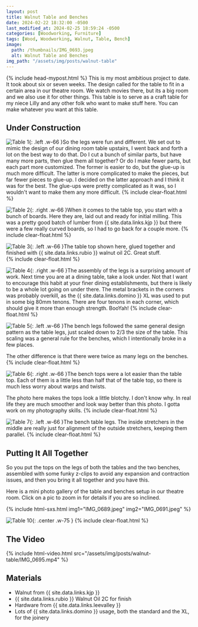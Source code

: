 ```yaml
---
layout: post
title: Walnut Table and Benches
date: 2024-02-22 18:32:00 -0500
last_modified_at: 2024-02-25 18:59:24 -0500
categories: [Woodworking, Furniture]
tags: [Wood, Woodworking, Walnut, Table, Bench]
image:
  path: /thumbnails/IMG_0693.jpeg
  alt: Walnut Table and Benches
img_path: "/assets/img/posts/walnut-table"
---
```

{% include head-mypost.html %}
This is my most ambitious project to date.  It took about six or seven weeks.  The design called for the table to fit in a certain area in our theatre room.  We watch movies there, but its a big room and we also use it for other things.  This table is to serve as a craft table for my niece Lilly and any other folk who want to make stuff here.  You can make whatever you want at this table.

## Under Construction

![Table 1]{: .left .w-66 }So the legs were fun and different.  We set out to mimic the design of our dining room table upstairs, I went back and forth a lot on the best way to do that.  Do I cut a bunch of similar parts, but have many more parts, then glue them all together?  Or do I make fewer parts, but each part more customized.  The former is easier to do, but the glue-up is much more difficult.  The latter is more complicated to make the pieces, but far fewer pieces to glue-up.  I decided on the latter approach and I think it was for the best.  The glue-ups were pretty complicated as it was, so I wouldn't want to make them any more difficult.
{% include clear-float.html %}

![Table 2]{: .right .w-66 }When it comes to the table top, you start with a bunch of boards.  Here they are, laid out and ready for initial milling.  This was a pretty good batch of lumber from {{ site.data.links.kjp }} but there were a few really curved boards, so I had to go back for a couple more.
{% include clear-float.html %}

![Table 3]{: .left .w-66 }The table top shown here, glued together and finished with {{ site.data.links.rubio }} walnut oil 2C.  Great stuff.  
{% include clear-float.html %}

![Table 4]{: .right .w-66 }The assembly of the legs is a surprising amount of work.  Next time you are at a dining table, take a look under.  Not that I want to encourage this habit at your finer dining establishments, but there is likely to be a whole lot going on under there.  The metal brackets in the corners was probably overkill, as the {{ site.data.links.domino }} XL was used to put in some big 80mm tenons.  There are four tenons in each corner, which should give it more than enough strength.  BooYah!
{% include clear-float.html %}

![Table 5]{: .left .w-66 }The bench legs followed the same general design pattern as the table legs, just scaled down to 2/3 the size of the table.  This scaling was a general rule for the benches, which I intentionally broke in a few places.

The other difference is that there were twice as many legs on the benches.
{% include clear-float.html %}

![Table 6]{: .right .w-66 }The bench tops were a lot easier than the table top.  Each of them is a little less than half that of the table top, so there is much less worry about warps and twists.

The photo here makes the tops look a little blotchy.  I don't know why.  In real life they are much smoother and look way better than this photo.  I gotta work on my photography skills.
{% include clear-float.html %}

![Table 7]{: .left .w-66 }The bench table legs.  The inside stretchers in the middle are really just for alignment of the outside stretchers, keeping them parallel.
{% include clear-float.html %}

## Putting It All Together

So you put the tops on the legs of both the tables and the two benches, assembled with some funky z-clips to avoid any expansion and contraction issues, and then you bring it all together and you have this.

Here is a mini photo gallery of the table and benches setup in our theatre room.  Click on a pic to zoom in for details if you are so inclined.

{% include html-sxs.html img1="IMG_0689.jpeg" img2="IMG_0691.jpeg" %}

![Table 10]{: .center .w-75 }
{% include clear-float.html %}

## The Video

{% include html-video.html src="/assets/img/posts/walnut-table/IMG_0695.mp4" %}

## Materials

- Walnut from {{ site.data.links.kjp }}
- {{ site.data.links.rubio }} Walnut Oil 2C for finish
- Hardware from {{ site.data.links.leevalley }}
- Lots of {{ site.data.links.domino }} usage, both the standard and the XL, for the joinery

[Table 1]: IMG_0490.jpeg
[Table 2]: IMG_0499.jpeg
[Table 3]: IMG_0512.jpeg
[Table 4]: IMG_0516.jpeg
[Table 5]: IMG_0634.jpeg
[Table 6]: IMG_0656.jpeg
[Table 7]: IMG_0659.jpeg
[Table 8]: IMG_0689.jpeg
[Table 9]: IMG_0691.jpeg
[Table 10]: IMG_0693.jpeg
